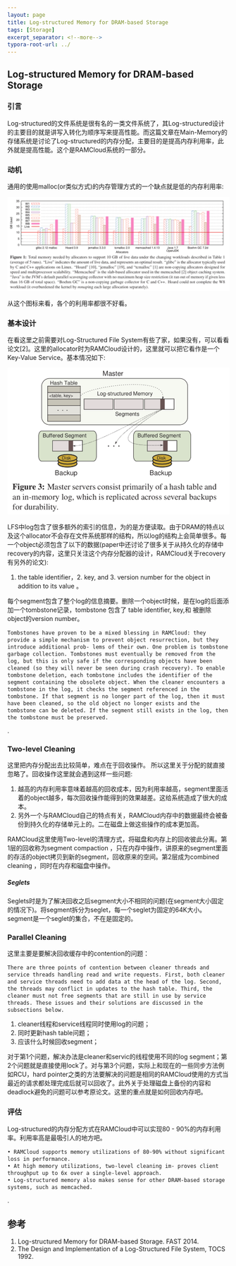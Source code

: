 ```yaml
---
layout: page
title: Log-structured Memory for DRAM-based Storage
tags: [Storage]
excerpt_separator: <!--more-->
typora-root-url: ../
---
```


## Log-structured Memory for DRAM-based Storage

### 引言

   Log-structured的文件系统是很有名的一类文件系统了，其Log-structured设计的主要目的就是讲写入转化为顺序写来提高性能。而这篇文章在Main-Memory的存储系统是讨论了Log-structured的内存分配，主要目的是提高内存利用率，此外就是提高性能。这个是RAMCloud系统的一部分。



### 动机

   通用的使用malloc(or类似方式)的内存管理方式的一个缺点就是低的内存利用率:

![lsm-memory-utilization](/assets/img/lsm-memory-utilization.png)

  从这个图标来看，各个的利用率都很不好看。



### 基本设计

   在看这里之前需要对Log-Structured File System有些了家，如果没有，可以看看论文[2]。这里的allocator时为RAMCloud设计的，这里就可以把它看作是一个Key-Value Service。基本情况如下:

![lsm-arch](/assets/img/lsm-arch.png)

LFS中log包含了很多额外的索引的信息，为的是方便读取。由于DRAM的特点以及这个allocator不会存在文件系统那样的结构，所以log的结构上会简单很多。每一个object必须包含了以下的数据(paper中还讨论了很多关于从持久化的存储中recovery的内容，这里只关注这个内存分配器的设计，RAMCloud关于recovery有另外的论文):

1. the table identifier，2. key, and 3. version number for the object in addition to its value 。

  每个segment包含了整个log的信息摘要。删除一个object时候，是在log的后面添加一个tombstone记录，tombstone 包含了 table identifier, key,和 被删除object的version number。

```
Tombstones have proven to be a mixed blessing in RAMCloud: they provide a simple mechanism to prevent object resurrection, but they introduce additional prob- lems of their own. One problem is tombstone garbage collection. Tombstones must eventually be removed from the log, but this is only safe if the corresponding objects have been cleaned (so they will never be seen during crash recovery). To enable tombstone deletion, each tombstone includes the identifier of the segment containing the obsolete object. When the cleaner encounters a tombstone in the log, it checks the segment referenced in the tombstone. If that segment is no longer part of the log, then it must have been cleaned, so the old object no longer exists and the tombstone can be deleted. If the segment still exists in the log, then the tombstone must be preserved.
```

.

### Two-level Cleaning 

   这里把内存分配出去比较简单，难点在于回收操作。 所以这里关于分配的就直接忽略了。回收操作这里就会遇到这样一些问题:

1. 越高的内存利用率意味着越高的回收成本，因为利用率越高，segment里面活着的object越多，每次回收操作能得到的效果越差。这给系统造成了很大的成本。
2. 另外一个与RAMCloud自己的特点有关，RAMCloud内存中的数据最终会被备份到持久化的存储单元上的。二在磁盘上做这些操作的成本更加高。

RAMCloud这里使用Two-level的清理方式，将磁盘和内存上的回收彼此分离。第1层的回收称为segment compaction ，只在内存中操作，讲原来的segment里面的存活的object拷贝到新的segment，回收原来的空间。第2层成为combined cleaning ，同时在内存和磁盘中操作。

##### Seglets 

 Seglets时是为了解决回收之后segment大小不相同的问题(在segment大小固定的情况下)。将segment拆分为seglet，每一个seglet为固定的64K大小。segment是一个seglet的集合，不在是固定的。

### Parallel Cleaning 

   这里主要是要解决回收缓存中的contention的问题：

```
There are three points of contention between cleaner threads and service threads handling read and write requests. First, both cleaner and service threads need to add data at the head of the log. Second, the threads may conflict in updates to the hash table. Third, the cleaner must not free segments that are still in use by service threads. These issues and their solutions are discussed in the subsections below.
```

1. cleaner线程和service线程同时使用log的问题；
2. 同时更新hash table问题；
3. 应该什么时候回收segment；

对于第1个问题，解决办法是cleaner和servic的线程使用不同的log segment；第2个问题就是直接使用lock了。对与第3个问题，实际上和现在的一些同步方法例如RCU，hard pointer之类的方法要解决的问题是相同的RAMCloud使用的方式当最近的请求都处理完成后就可以回收了。此外关于处理磁盘上备份的内容和deadlock避免的问题可以参考原论文。这里的重点就是如何回收内存吧。



### 评估

  Log-structured的内存分配方式在RAMCloud中可以实现80 - 90%的内存利用率。利用率高是最吸引人的地方吧。

```
• RAMCloud supports memory utilizations of 80-90% without significant loss in performance.
• At high memory utilizations, two-level cleaning im- proves client throughput up to 6x over a single-level approach.
• Log-structured memory also makes sense for other DRAM-based storage systems, such as memcached.
```

.

## 参考

1. Log-structured Memory for DRAM-based Storage. FAST 2014.
2. The Design and Implementation of a Log-Structured File System, TOCS 1992.